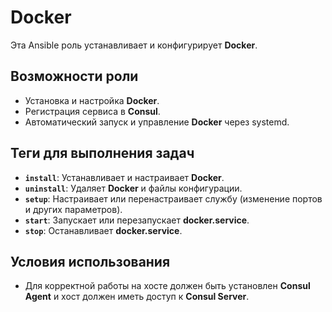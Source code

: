 # Docker

Эта Ansible роль устанавливает и конфигурирует **Docker**.

## Возможности роли

- Установка и настройка **Docker**.
- Регистрация сервиса в **Consul**.
- Автоматический запуск и управление **Docker** через systemd.

## Теги для выполнения задач

- **`install`**: Устанавливает и настраивает **Docker**.
- **`uninstall`**: Удаляет **Docker** и файлы конфигурации.
- **`setup`**: Настраивает или перенастраивает службу (изменение портов и других параметров).
- **`start`**: Запускает или перезапускает **docker.service**.
- **`stop`**: Останавливает **docker.service**.

## Условия использования

- Для корректной работы на хосте должен быть установлен **Consul Agent** и хост должен иметь доступ к **Consul Server**.

